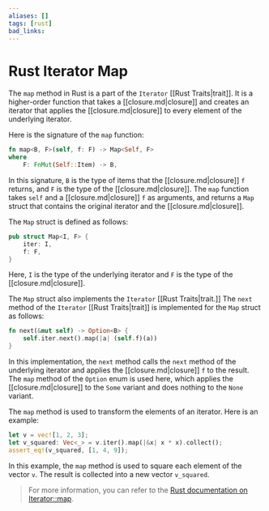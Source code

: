 ```yaml
---
aliases: []
tags: [rust]
bad_links:
---
```

# Rust Iterator Map

The `map` method in Rust is a part of the `Iterator` [[Rust Traits|trait]]. It is a higher-order function that takes a [[closure.md|closure]] and creates an iterator that applies the [[closure.md|closure]] to every element of the underlying iterator.

Here is the signature of the `map` function:

```rust
fn map<B, F>(self, f: F) -> Map<Self, F>
where
    F: FnMut(Self::Item) -> B,
```

In this signature, `B` is the type of items that the [[closure.md|closure]] `f` returns, and `F` is the type of the [[closure.md|closure]]. The `map` function takes `self` and a [[closure.md|closure]] `f` as arguments, and returns a `Map` struct that contains the original iterator and the [[closure.md|closure]].

The `Map` struct is defined as follows:

```rust
pub struct Map<I, F> {
    iter: I,
    f: F,
}
```

Here, `I` is the type of the underlying iterator and `F` is the type of the [[closure.md|closure]].

The `Map` struct also implements the `Iterator` [[Rust Traits|trait.]] The `next` method of the `Iterator` [[Rust Traits|trait]] is implemented for the `Map` struct as follows:

```rust
fn next(&mut self) -> Option<B> {
    self.iter.next().map(|a| (self.f)(a))
}
```

In this implementation, the `next` method calls the `next` method of the underlying iterator and applies the [[closure.md|closure]] `f` to the result. The `map` method of the `Option` enum is used here, which applies the [[closure.md|closure]] to the `Some` variant and does nothing to the `None` variant.

The `map` method is used to transform the elements of an iterator. Here is an example:

```rust
let v = vec![1, 2, 3];
let v_squared: Vec<_> = v.iter().map(|&x| x * x).collect();
assert_eq!(v_squared, [1, 4, 9]);
```

In this example, the `map` method is used to square each element of the vector `v`. The result is collected into a new vector `v_squared`.

> For more information, you can refer to the [Rust documentation on Iterator::map](https://doc.rust-lang.org/std/iter/trait.Iterator.html#method.map).